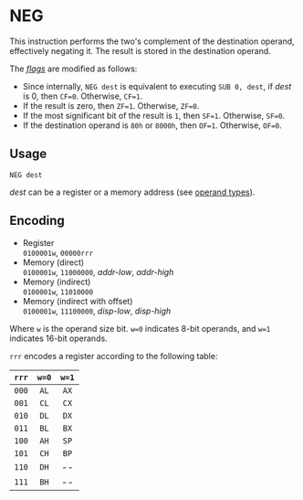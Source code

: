 # NEG

This instruction performs the two's complement of the destination operand, effectively negating it. The result is stored in the destination operand.

The [_flags_](../cpu#flags) are modified as follows:

- Since internally, `NEG dest` is equivalent to executing `SUB 0, dest`, if _dest_ is 0, then `CF=0`. Otherwise, `CF=1`.
- If the result is zero, then `ZF=1`. Otherwise, `ZF=0`.
- If the most significant bit of the result is `1`, then `SF=1`. Otherwise, `SF=0`.
- If the destination operand is `80h` or `8000h`, then `OF=1`. Otherwise, `OF=0`.

## Usage

```vonsim
NEG dest
```

_dest_ can be a register or a memory address (see [operand types](../assembly#operands)).

## Encoding

- Register  
  `0100001w`, `00000rrr`
- Memory (direct)  
  `0100001w`, `11000000`, _addr-low_, _addr-high_
- Memory (indirect)  
  `0100001w`, `11010000`
- Memory (indirect with offset)  
  `0100001w`, `11100000`, _disp-low_, _disp-high_

Where `w` is the operand size bit. `w=0` indicates 8-bit operands, and `w=1` indicates 16-bit operands.

`rrr` encodes a register according to the following table:

| `rrr` | `w=0` | `w=1` |
| :---: | :---: | :---: |
| `000` | `AL`  | `AX`  |
| `001` | `CL`  | `CX`  |
| `010` | `DL`  | `DX`  |
| `011` | `BL`  | `BX`  |
| `100` | `AH`  | `SP`  |
| `101` | `CH`  | `BP`  |
| `110` | `DH`  |  --   |
| `111` | `BH`  |  --   |
